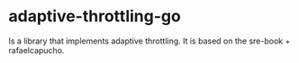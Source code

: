 # adaptive-throttling-go
Is a library that implements adaptive throttling. It is based on the sre-book + rafaelcapucho.
